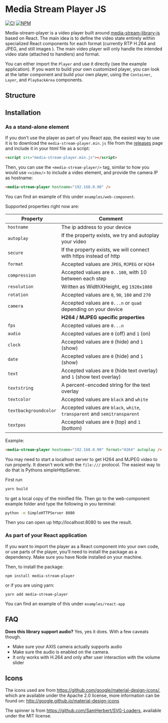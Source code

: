 # Media Stream Player JS

[![CI][ci-image]][ci-url]
[![NPM][npm-image]][npm-url]

[ci-image]: https://github.com/AxisCommunications/media-stream-player-js/workflows/CI/badge.svg
[ci-url]: https://github.com/AxisCommunications/media-stream-player-js/actions
[npm-image]: https://img.shields.io/npm/v/media-stream-player.svg
[npm-url]: https://www.npmjs.com/package/media-stream-player

Media-stream-player is a video player built around [media-stream-library-js](https://github.com/AxisCommunications/media-stream-library-js) based
on React. The main idea is to define the video state entirely within specialized
React components for each format (currently RTP H.264 and JPEG, and still images
). The main video player will only handle the intended video state (attached to
handlers) and format.

You can either import the `Player` and use it directly (see the example
application). If you want to build your own customized player, you can look at
the latter component and build your own player, using the `Container`, `Layer`,
and `PlaybackArea` components.

## Structure

## Installation

### As a stand-alone element

If you don't use the player as part of you React app, the easiest way to use it
is to download the `media-stream-player.min.js` file from the [releases](https://github.com/AxisCommunications/media-stream-player-js/releases/latest)
page and include it in your html file as a script:

```html
<script src="media-stream-player.min.js"></script>
```

Then, you can use the `<media-stream-player/>` tag, similar to how you would use
`<video/>` to include a video element, and provide the camera IP as hostname:

```html
<media-stream-player hostname="192.168.0.90" />
```

You can find an example of this under `examples/web-component`.

Supported properties right now are:

| Property              | Comment                                                                   |
| --------------------- | ------------------------------------------------------------------------- |
| `hostname`            | The ip address to your device                                             |
| `autoplay`            | If the property exists, we try and autoplay your video                    |
| `secure`              | If the property exists, we will connect with https instead of http        |
| `format`              | Accepted values are `JPEG`, `MJPEG` or `H264`                             |
| `compression`         | Accepted values are `0..100`, with 10 between each step                   |
| `resolution`          | Written as WidthXHeight, eg `1920x1080`                                   |
| `rotation`            | Accepted values are `0`, `90`, `180` and `270`                            |
| `camera`              | Accepted values are `0...n` or `quad` depending on your device            |
|                       | **H264 / MJPEG specific properties**                                      |
| `fps`                 | Accepted values are `0...n`                                               |
| `audio`               | Accepted values are `0` (off) and `1` (on)                                |
| `clock`               | Accepted values are `0` (hide) and `1` (show)                             |
| `date`                | Accepted values are `0` (hide) and `1` (show)                             |
| `text`                | Accepted values are `0` (hide text overlay) and `1` (show text overlay)   |
| `textstring`          | A percent-encoded string for the text overlay                             |
| `textcolor`           | Accepted values are `black` and `white`                                   |
| `textbackgroundcolor` | Accepted values are `black`, `white`, `transparent` and `semitransparent` |
| `textpos`             | Accepted values are `0` (top) and `1` (bottom)                            |

Example:

```html
<media-stream-player hostname="192.168.0.90" format="H264" autoplay />
```

You may need to start a localhost server to get H264 and MJPEG video to run properly.
It doesn't work with the `file:///` protocol. The easiest way to do that is Pythons simpleHttpServer.

First run

```bash
yarn build
```

to get a local copy of the minified file. Then go to the web-component example folder and type the following
in you terminal:

```bash
python -m SimpleHTTPServer 8080
```

Then you can open up http://localhost:8080 to see the result.

### As part of your React application

If you want to import the player as a React component into your own code, or use
parts of the player, you'll need to install the package as a dependency. Make
sure you have Node installed on your machine.

Then, to install the package:

```shell
npm install media-stream-player
```

or if you are using yarn:

```shell
yarn add media-stream-player
```

You can find an example of this under `examples/react-app`

## FAQ

**Does this library support audio?**
Yes, yes it does. With a few caveats though.

- Make sure your AXIS camera actually supports audio
- Make sure the audio is enabled on the camera.
- It only works with H.264 and only after user interaction with the volume slider

## Icons

The icons used are from https://github.com/google/material-design-icons/, which
are available under the Apache 2.0 license, more information can be found on:
http://google.github.io/material-design-icons

The spinner is from https://github.com/SamHerbert/SVG-Loaders, available under
the MIT license.
